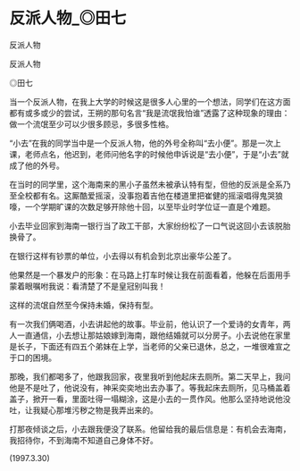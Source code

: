 # 反派人物_◎田七

反派人物

反派人物

◎田七

当一个反派人物，在我上大学的时候这是很多人心里的一个想法，同学们在这方面都有或多或少的尝试，王朔的那句名言“我是流氓我怕谁”透露了这种现象的理由：做一个流氓至少可以少很多顾忌，多很多性格。

“小去”在我的同学当中是一个反派人物，他的外号全称叫“去小便”。那是一次上课，老师点名，他迟到，老师问他名字的时候他申诉说是“去小便”，于是“小去”就成了他的外号。

在当时的同学里，这个海南来的黑小子虽然未被承认特有型，但他的反派是全系乃至全校都有名。这厮酷爱摇滚，没事抱着吉他在楼道里把崔健的摇滚唱得鬼哭狼嚎，一个学期旷课的次数足够开除他十回，以至毕业时学位证一直是个难题。

小去毕业回家到海南一银行当了政工干部，大家纷纷松了一口气说这回小去该脱胎换骨了。

在银行这样有钞票的单位，小去得以有机会到北京出豪华公差了。

他果然是一个暴发户的形象：在马路上打车时候让我在前面看着，他躲在后面用手蒙着眼嘱咐我说：看清楚了不是皇冠别叫我！

这样的流氓自然至今保持未婚，保持有型。

有一次我们俩喝酒，小去讲起他的故事。毕业前，他认识了一个爱诗的女青年，两人一直通信，小去想让那姑娘嫁到海南，跟他结婚就可以分房子。小去说他在家里是长子，下面还有四五个弟妹在上学，当老师的父亲已退休，总之，一堆很难宣之于口的困境。

那晚，我们都喝多了，他跟我回家，夜里我听到他起床去厕所。第二天早上，我问他是不是吐了，他说没有，神采奕奕地出去办事了。等我起床去厕所，见马桶盖着盖子，掀开一看，里面吐得一塌糊涂，这是小去的一贯作风。他那么坚持地说他没吐，让我疑心那堆污秽之物是我弄出来的。

打那夜倾谈之后，小去跟我便没了联系。他留给我的最后信息是：有机会去海南，我招待你，不到海南不知道自己身体不好。

(1997.3.30)